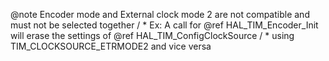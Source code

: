 @note   Encoder mode and External clock mode 2 are not compatible and must not be selected together
/  *         Ex: A call for @ref HAL_TIM_Encoder_Init will erase the settings of @ref HAL_TIM_ConfigClockSource
/  *         using TIM_CLOCKSOURCE_ETRMODE2 and vice versa